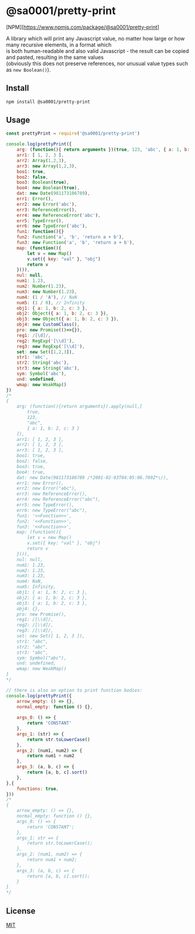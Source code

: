 # @sa0001/pretty-print

[NPM][https://www.npmjs.com/package/@sa0001/pretty-print]

A library which will print any Javascript value, no matter how large or how many recursive elements, in a format which\
 is both human-readable and also valid Javascript - the result can be copied and pasted, resulting in the same values\
 (obviously this does not preserve references, nor unusual value types such as `new Boolean()`).
 
## Install

```bash
npm install @sa0001/pretty-print
```

## Usage

```javascript
const prettyPrint = require('@sa0001/pretty-print')

console.log(prettyPrint({
	arg: (function(){ return arguments })(true, 123, 'abc', { a: 1, b: 2, c: 3 }),
	arr1: [ 1, 2, 3 ],
	arr2: Array(1,2,3),
	arr3: new Array(1,2,3),
	boo1: true,
	boo2: false,
	boo3: Boolean(true),
	boo4: new Boolean(true),
	dat: new Date(981173106789),
	err1: Error(),
	err2: new Error('abc'),
	err3: ReferenceError(),
	err4: new ReferenceError('abc'),
	err5: TypeError(),
	err6: new TypeError('abc'),
	fun1: function(){}
	fun2: Function('a', 'b', 'return a + b'),
	fun3: new Function('a', 'b', 'return a + b'),
	map: (function(){
		let v = new Map()
		v.set({ key: "val" }, "obj")
		return v
	}()),
	nul: null,
	num1: 1.23,
	num2: Number(1.23),
	num3: new Number(1.23),
	num4: (1 / 'A'), // NaN
	num5: (1 / 0), // Infinity
	obj1: { a: 1, b: 2, c: 3 },
	obj2: Object({ a: 1, b: 2, c: 3 }),
	obj3: new Object({ a: 1, b: 2, c: 3 }),
	obj4: new CustomClass(),
	pro: new Promise(()=>{}),
	reg1: /[\d]/,
	reg2: RegExp('[\\d]'),
	reg3: new RegExp('[\\d]'),
	set: new Set([1,2,3]),
	str1: 'abc',
	str2: String('abc'),
	str3: new String('abc'),
	sym: Symbol('abc'),
	und: undefined,
	wmap: new WeakMap()
})
/*
{
	arg: (function(){return arguments}).apply(null,[
		true,
		123,
		"abc",
		{ a: 1, b: 2, c: 3 }
	]),
	arr1: [ 1, 2, 3 ],
	arr2: [ 1, 2, 3 ],
	arr3: [ 1, 2, 3 ],
	boo1: true,
	boo2: false,
	boo3: true,
	boo4: true,
	dat: new Date(981173106789 /*2001-02-03T04:05:06.789Z*\/),
	err1: new Error(),
	err2: new Error("abc"),
	err3: new ReferenceError(),
	err4: new ReferenceError("abc"),
	err5: new TypeError(),
	err6: new TypeError("abc"),
	fun1: '<<Function>>',
	fun2: '<<Function>>',
	fun3: '<<Function>>',
	map: (function(){
		let v = new Map()
		v.set({ key: "val" }, "obj")
		return v
	}()),
	nul: null,
	num1: 1.23,
	num2: 1.23,
	num3: 1.23,
	num4: NaN,
	num5: Infinity,
	obj1: { a: 1, b: 2, c: 3 },
	obj2: { a: 1, b: 2, c: 3 },
	obj3: { a: 1, b: 2, c: 3 },
	obj4: {},
	pro: new Promise(),
	reg1: /[\\d]/,
	reg2: /[\\d]/,
	reg3: /[\\d]/,
	set: new Set([ 1, 2, 3 ]),
	str1: "abc",
	str2: "abc",
	str3: "abc",
	sym: Symbol("abc"),
	und: undefined,
	wmap: new WeakMap()
}
*/

// there is also an option to print function bodies:
console.log(prettyPrint({
	arrow_empty: () => {},
	normal_empty: function () {},
	
	args_0: () => {
		return 'CONSTANT'
	},
	args_1: (str) => {
		return str.toLowerCase()
	},
	args_2: (num1, num2) => {
		return num1 + num2
	},
	args_3: (a, b, c) => {
		return [a, b, c].sort()
	},
},{
	functions: true,
}))
/*
{
	arrow_empty: () => {},
	normal_empty: function () {},
	args_0: () => {
		return 'CONSTANT';
	},
	args_1: str => {
		return str.toLowerCase();
	},
	args_2: (num1, num2) => {
		return num1 + num2;
	},
	args_3: (a, b, c) => {
		return [a, b, c].sort();
	}
}
*/
```

## License

[MIT](http://vjpr.mit-license.org)
